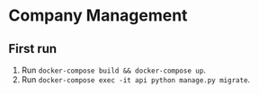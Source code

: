 # Company Management

## First run

1. Run `docker-compose build && docker-compose up`.
2. Run `docker-compose exec -it api python manage.py migrate`.
